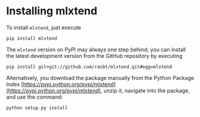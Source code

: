 # Installing mlxtend

To install `mlxtend`, just execute  

    pip install mlxtend  


The `mlxtend` version on PyPI may always one step behind; you can install the latest development version from the GitHub repository by executing

    pip install git+git://github.com/rasbt/mlxtend.git#egg=mlxtend

Alternatively, you download the package manually from the Python Package Index [https://pypi.python.org/pypi/mlxtend](https://pypi.python.org/pypi/mlxtend), unzip it, navigate into the package, and use the command:

    python setup.py install 